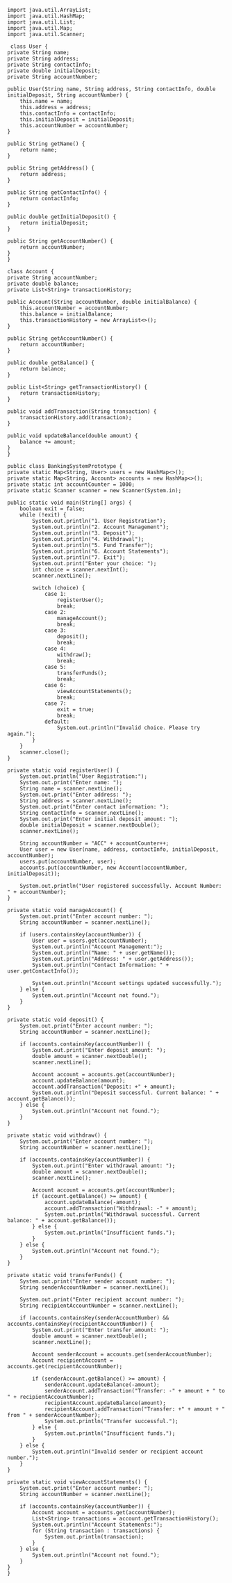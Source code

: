     import java.util.ArrayList;
    import java.util.HashMap;
    import java.util.List;
    import java.util.Map;
    import java.util.Scanner;

     class User {
    private String name;
    private String address;
    private String contactInfo;
    private double initialDeposit;
    private String accountNumber;

    public User(String name, String address, String contactInfo, double initialDeposit, String accountNumber) {
        this.name = name;
        this.address = address;
        this.contactInfo = contactInfo;
        this.initialDeposit = initialDeposit;
        this.accountNumber = accountNumber;
    }

    public String getName() {
        return name;
    }

    public String getAddress() {
        return address;
    }

    public String getContactInfo() {
        return contactInfo;
    }

    public double getInitialDeposit() {
        return initialDeposit;
    }

    public String getAccountNumber() {
        return accountNumber;
    }
    }

    class Account {
    private String accountNumber;
    private double balance;
    private List<String> transactionHistory;

    public Account(String accountNumber, double initialBalance) {
        this.accountNumber = accountNumber;
        this.balance = initialBalance;
        this.transactionHistory = new ArrayList<>();
    }

    public String getAccountNumber() {
        return accountNumber;
    }

    public double getBalance() {
        return balance;
    }

    public List<String> getTransactionHistory() {
        return transactionHistory;
    }

    public void addTransaction(String transaction) {
        transactionHistory.add(transaction);
    }

    public void updateBalance(double amount) {
        balance += amount;
    }
    }

    public class BankingSystemPrototype {
    private static Map<String, User> users = new HashMap<>();
    private static Map<String, Account> accounts = new HashMap<>();
    private static int accountCounter = 1000;
    private static Scanner scanner = new Scanner(System.in);

    public static void main(String[] args) {
        boolean exit = false;
        while (!exit) {
            System.out.println("1. User Registration");
            System.out.println("2. Account Management");
            System.out.println("3. Deposit");
            System.out.println("4. Withdrawal");
            System.out.println("5. Fund Transfer");
            System.out.println("6. Account Statements");
            System.out.println("7. Exit");
            System.out.print("Enter your choice: ");
            int choice = scanner.nextInt();
            scanner.nextLine(); 

            switch (choice) {
                case 1:
                    registerUser();
                    break;
                case 2:
                    manageAccount();
                    break;
                case 3:
                    deposit();
                    break;
                case 4:
                    withdraw();
                    break;
                case 5:
                    transferFunds();
                    break;
                case 6:
                    viewAccountStatements();
                    break;
                case 7:
                    exit = true;
                    break;
                default:
                    System.out.println("Invalid choice. Please try again.");
            }
        }
        scanner.close();
    }

    private static void registerUser() {
        System.out.println("User Registration:");
        System.out.print("Enter name: ");
        String name = scanner.nextLine();
        System.out.print("Enter address: ");
        String address = scanner.nextLine();
        System.out.print("Enter contact information: ");
        String contactInfo = scanner.nextLine();
        System.out.print("Enter initial deposit amount: ");
        double initialDeposit = scanner.nextDouble();
        scanner.nextLine(); 

        String accountNumber = "ACC" + accountCounter++;
        User user = new User(name, address, contactInfo, initialDeposit, accountNumber);
        users.put(accountNumber, user);
        accounts.put(accountNumber, new Account(accountNumber, initialDeposit));

        System.out.println("User registered successfully. Account Number: " + accountNumber);
    }

    private static void manageAccount() {
        System.out.print("Enter account number: ");
        String accountNumber = scanner.nextLine();

        if (users.containsKey(accountNumber)) {
            User user = users.get(accountNumber);
            System.out.println("Account Management:");
            System.out.println("Name: " + user.getName());
            System.out.println("Address: " + user.getAddress());
            System.out.println("Contact Information: " + user.getContactInfo());
            
            System.out.println("Account settings updated successfully.");
        } else {
            System.out.println("Account not found.");
        }
    }

    private static void deposit() {
        System.out.print("Enter account number: ");
        String accountNumber = scanner.nextLine();

        if (accounts.containsKey(accountNumber)) {
            System.out.print("Enter deposit amount: ");
            double amount = scanner.nextDouble();
            scanner.nextLine(); 

            Account account = accounts.get(accountNumber);
            account.updateBalance(amount);
            account.addTransaction("Deposit: +" + amount);
            System.out.println("Deposit successful. Current balance: " + account.getBalance());
        } else {
            System.out.println("Account not found.");
        }
    }

    private static void withdraw() {
        System.out.print("Enter account number: ");
        String accountNumber = scanner.nextLine();

        if (accounts.containsKey(accountNumber)) {
            System.out.print("Enter withdrawal amount: ");
            double amount = scanner.nextDouble();
            scanner.nextLine(); 

            Account account = accounts.get(accountNumber);
            if (account.getBalance() >= amount) {
                account.updateBalance(-amount);
                account.addTransaction("Withdrawal: -" + amount);
                System.out.println("Withdrawal successful. Current balance: " + account.getBalance());
            } else {
                System.out.println("Insufficient funds.");
            }
        } else {
            System.out.println("Account not found.");
        }
    }

    private static void transferFunds() {
        System.out.print("Enter sender account number: ");
        String senderAccountNumber = scanner.nextLine();

        System.out.print("Enter recipient account number: ");
        String recipientAccountNumber = scanner.nextLine();

        if (accounts.containsKey(senderAccountNumber) && accounts.containsKey(recipientAccountNumber)) {
            System.out.print("Enter transfer amount: ");
            double amount = scanner.nextDouble();
            scanner.nextLine(); 

            Account senderAccount = accounts.get(senderAccountNumber);
            Account recipientAccount = accounts.get(recipientAccountNumber);

            if (senderAccount.getBalance() >= amount) {
                senderAccount.updateBalance(-amount);
                senderAccount.addTransaction("Transfer: -" + amount + " to " + recipientAccountNumber);
                recipientAccount.updateBalance(amount);
                recipientAccount.addTransaction("Transfer: +" + amount + " from " + senderAccountNumber);
                System.out.println("Transfer successful.");
            } else {
                System.out.println("Insufficient funds.");
            }
        } else {
            System.out.println("Invalid sender or recipient account number.");
        }
    }

    private static void viewAccountStatements() {
        System.out.print("Enter account number: ");
        String accountNumber = scanner.nextLine();

        if (accounts.containsKey(accountNumber)) {
            Account account = accounts.get(accountNumber);
            List<String> transactions = account.getTransactionHistory();
            System.out.println("Account Statements:");
            for (String transaction : transactions) {
                System.out.println(transaction);
            }
        } else {
            System.out.println("Account not found.");
        }
    }
    }
